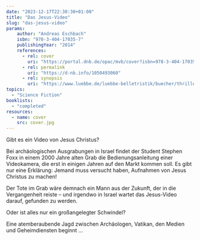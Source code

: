 ```yaml
---
date: "2023-12-17T22:30:30+01:00"
title: "Das Jesus-Video"
slug: "das-jesus-video"
params:
    author: "Andreas Eschbach"
    isbn: "978-3-404-17035-7"
    publishingYear: "2014"
    references:
      - rel: cover
        uri: "https://portal.dnb.de/opac/mvb/cover?isbn=978-3-404-17035-7"
      - rel: permalink
        uri: "https://d-nb.info/1050493060"
      - rel: synopsis
        uri: "https://www.luebbe.de/luebbe-belletristik/buecher/thriller/das-jesus-video/id_3333758"
topics:
  - "Science Fiction"
booklists:
  - "completed"
resources:
  - name: cover
    src: cover.jpg
---
```

Gibt es ein Video von Jesus Christus?

Bei archäologischen Ausgrabungen in Israel findet der Student Stephen Foxx in 
einem 2000 Jahre alten Grab die Bedienungsanleitung einer Videokamera, die erst 
in einigen Jahren auf den Markt kommen soll. Es gibt nur eine Erklärung: Jemand 
muss versucht haben, Aufnahmen von Jesus Christus zu machen!

Der Tote im Grab wäre demnach ein Mann aus der Zukunft, der in die Vergangenheit 
reiste – und irgendwo in Israel wartet das Jesus-Video darauf, gefunden zu 
werden.

Oder ist alles nur ein großangelegter Schwindel?

Eine atemberaubende Jagd zwischen Archäologen, Vatikan, den Medien und 
Geheimdiensten beginnt ...
